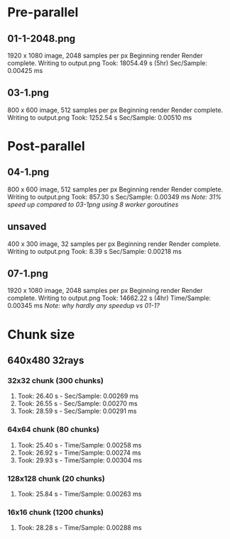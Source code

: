 # Pre-parallel

## 01-1-2048.png
1920 x 1080 image, 2048 samples per px
Beginning render
Render complete. Writing to output.png
Took: 18054.49 s (5hr)
Sec/Sample: 0.00425 ms

## 03-1.png
800 x 600 image, 512 samples per px
Beginning render
Render complete. Writing to output.png
Took: 1252.54 s
Sec/Sample: 0.00510 ms

# Post-parallel

## 04-1.png
800 x 600 image, 512 samples per px
Beginning render
Render complete. Writing to output.png
Took: 857.30 s
Sec/Sample: 0.00349 ms
_Note: 31% speed up compared to 03-1png using 8 worker goroutines_

## unsaved
400 x 300 image, 32 samples per px
Beginning render
Render complete. Writing to output.png
Took: 8.39 s
Sec/Sample: 0.00218 ms

## 07-1.png
1920 x 1080 image, 2048 samples per px
Beginning render
Render complete. Writing to output.png
Took: 14662.22 s (4hr)
Time/Sample: 0.00345 ms
_Note: why hardly any speedup vs 01-1?_

# Chunk size

## 640x480 32rays 
### 32x32 chunk (300 chunks)
1. Took: 26.40 s - Sec/Sample: 0.00269 ms
2. Took: 26.55 s - Sec/Sample: 0.00270 ms
3. Took: 28.59 s - Sec/Sample: 0.00291 ms
### 64x64 chunk (80 chunks)
1. Took: 25.40 s - Time/Sample: 0.00258 ms
2. Took: 26.92 s - Time/Sample: 0.00274 ms
3. Took: 29.93 s - Time/Sample: 0.00304 ms
### 128x128 chunk (20 chunks)
1. Took: 25.84 s - Time/Sample: 0.00263 ms
### 16x16 chunk (1200 chunks)
1. Took: 28.28 s - Time/Sample: 0.00288 ms